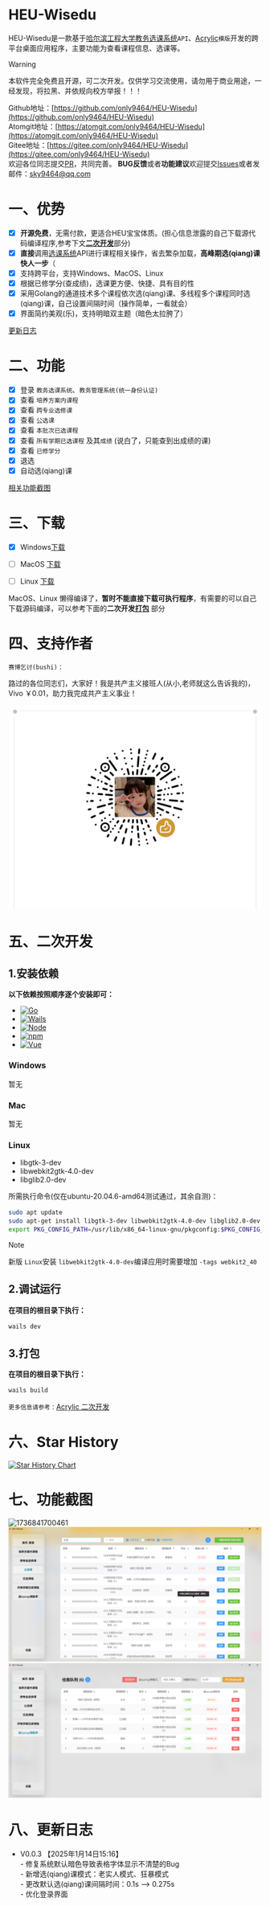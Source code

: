 # HEU-Wisedu

HEU-Wisedu是一款基于[哈尔滨工程大学教务选课系统](https://jwxk.hrbeu.edu.cn/)`API`、[Acrylic](https://github.com/only9464/Acrylic)`模版`开发的跨平台桌面应用程序，主要功能为查看课程信息、选课等。

> [!WARNING]
> 本软件完全免费且开源，可二次开发。仅供学习交流使用，请勿用于商业用途，一经发现，将拉黑、并依规向校方举报！！！
>

Github地址：[https://github.com/only9464/HEU-Wisedu](https://github.com/only9464/HEU-Wisedu) <br>
Atomgit地址：[https://atomgit.com/only9464/HEU-Wisedu](https://atomgit.com/only9464/HEU-Wisedu)<br>
Gitee地址：[https://gitee.com/only9464/HEU-Wisedu](https://gitee.com/only9464/HEU-Wisedu)<br>
欢迎各位同志提交[PR](https://github.com/only9464/HEU-Wisedu/pulls)，共同完善。
**BUG反馈**或者**功能建议**欢迎提交[Issues](https://github.com/only9464/HEU-Wisedu/issues)或者发邮件：[sky9464@qq.com](mailto:sky9464@qq.com)

# 一、优势
- [x] **开源免费**，无需付款，更适合HEU宝宝体质。(担心信息泄露的自己下载源代码编译程序,参考下文[**二次开发**](#五二次开发)部分)
- [x] **直接**调用[选课系统](https://jwxk.hrbeu.edu.cn/)API进行课程相关操作，省去繁杂加载，**高峰期选(qiang)课快人一步**（
- [x] 支持跨平台，支持Windows、MacOS、Linux 
- [x] 根据已修学分(查成绩)，选课更方便、快捷、具有目的性
- [x] 采用Golang的通道技术多个课程依次选(qiang)课、多线程多个课程同时选(qiang)课，自己设置间隔时间（操作简单，一看就会）
- [x] 界面简约美观(乐)，支持明暗双主题（暗色太拉胯了）

[更新日志](#八更新日志)

# 二、功能

- [X] 登录 `教务选课系统`、`教务管理系统(统一身份认证)`
- [X] 查看 `培养方案内课程`
- [X] 查看 `跨专业选修课`
- [X] 查看 `公选课`
- [x] 查看 `本批次已选课程`
- [x] 查看 `所有学期已选课程` 及其`成绩` (说白了，只能查到出成绩的课)
- [x] 查看 `已修学分` 
- [x] 退选
- [x] 自动选(qiang)课

[相关功能截图](#七功能截图)

# 三、下载

- [X] Windows[下载](https://ghproxy.mioe.me/https://raw.githubusercontent.com/only9464/HEU-Wisedu/master/build/bin/HEU-Wisedu.exe)
- [ ] MacOS  [下载](#3打包)
- [ ] Linux  [下载](#3打包)


MacOS、Linux 懒得编译了，**暂时不能直接下载可执行程序**，有需要的可以自己下载源码编译，可以参考下面的**二次开发[打包](#3打包)** 部分

# 四、支持作者

`赛博乞讨(bushi)：`

路过的各位同志们，大家好！我是共产主义接班人(从小,老师就这么告诉我的)，Vivo ￥0.01，助力我完成共产主义事业！

![1736260193604](image/README/1736260193604.png)

# 五、二次开发

## 1.安装依赖

**以下依赖按照顺序逐个安装即可：**

- [![Go](https://img.shields.io/github/go-mod/go-version/only9464/HEU-Wisedu?logo=go&label=Golang&color=00ADD8)](https://go.dev/)
- [![Wails](https://img.shields.io/github/v/release/wailsapp/wails?label=Wails&color=red&logo=wails)](https://wails.io)
- [![Node](https://img.shields.io/badge/Node.js-v20.12.2-green?logo=node.js)](https://nodejs.org/)
- [![npm](https://img.shields.io/badge/npm-v9.0.0-red?logo=npm)](https://www.npmjs.com/)
- [![Vue](https://img.shields.io/badge/dynamic/json?url=https://raw.githubusercontent.com/only9464/HEU-Wisedu/master/frontend/package.json&query=$.dependencies.vue&label=Vue&color=4FC08D&logo=vue.js)](https://vuejs.org/)

### Windows

暂无

### Mac

暂无

### Linux

- libgtk-3-dev
- libwebkit2gtk-4.0-dev
- libglib2.0-dev

所需执行命令(仅在ubuntu-20.04.6-amd64测试通过，其余自测)：

```bash
sudo apt update
sudo apt-get install libgtk-3-dev libwebkit2gtk-4.0-dev libglib2.0-dev
export PKG_CONFIG_PATH=/usr/lib/x86_64-linux-gnu/pkgconfig:$PKG_CONFIG_PATH
```

> [!NOTE]
>
> 新版 `Linux`安装 `libwebkit2gtk-4.0-dev`编译应用时需要增加 `-tags webkit2_40`


## 2.调试运行

**在项目的根目录下执行：**

```bash
wails dev
```

## 3.打包

**在项目的根目录下执行：**

```bash
wails build
```

`更多信息请参考：`[Acrylic 二次开发](https://github.com/only9464/Acrylic#%E4%BA%8C%E4%BA%8C%E6%AC%A1%E5%BC%80%E5%8F%91)

# 六、Star History

[![Star History Chart](https://api.star-history.com/svg?repos=only9464/HEU-Wisedu&type=Date)](https://star-history.com/#only9464/HEU-Wisedu&Date)

# 七、功能截图
![1736841700461](image/README/1736841700461.png)
![1736838920570](image/README/1736838920570.png)
![1736838696602](image/README/1736838696602.png)
# 八、更新日志


-    V0.0.3 【2025年1月14日15:16】<br>
    - 修复系统默认暗色导致表格字体显示不清楚的Bug<br>
    - 新增选(qiang)课模式：老实人模式、狂暴模式<br>
    - 更改默认选(qiang)课间隔时间：0.1s --> 0.275s<br>
    - 优化登录界面<br>

